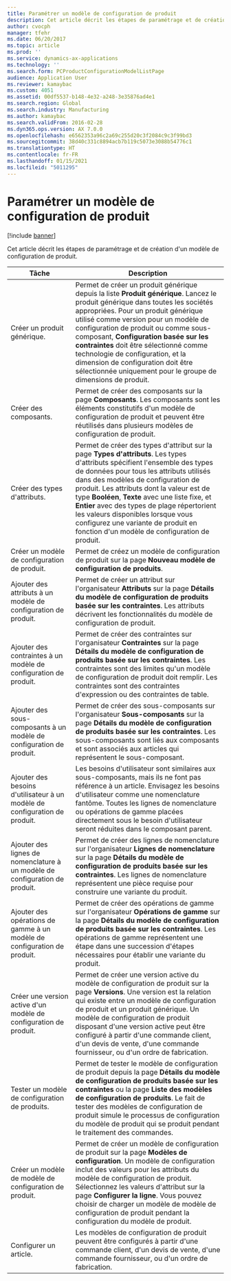 ```yaml
---
title: Paramétrer un modèle de configuration de produit
description: Cet article décrit les étapes de paramétrage et de création d'un modèle de configuration de produit.
author: cvocph
manager: tfehr
ms.date: 06/20/2017
ms.topic: article
ms.prod: ''
ms.service: dynamics-ax-applications
ms.technology: ''
ms.search.form: PCProductConfigurationModelListPage
audience: Application User
ms.reviewer: kamaybac
ms.custom: 4051
ms.assetid: 00df5537-b148-4e32-a248-3e35876ad4e1
ms.search.region: Global
ms.search.industry: Manufacturing
ms.author: kamaybac
ms.search.validFrom: 2016-02-28
ms.dyn365.ops.version: AX 7.0.0
ms.openlocfilehash: e6562353a96c2a69c255d20c3f2084c9c3f99bd3
ms.sourcegitcommit: 38d40c331c8894acb7b119c5073e3088b54776c1
ms.translationtype: HT
ms.contentlocale: fr-FR
ms.lasthandoff: 01/15/2021
ms.locfileid: "5011295"
---
```

# <a name="set-up-a-product-configuration-model"></a>Paramétrer un modèle de configuration de produit

[!include [banner](../includes/banner.md)]

Cet article décrit les étapes de paramétrage et de création d'un modèle de configuration de produit.

| Tâche                                                        | Description                                                                                                                                                                                                                                                                                                                                                                                        |
|-------------------------------------------------------------|----------------------------------------------------------------------------------------------------------------------------------------------------------------------------------------------------------------------------------------------------------------------------------------------------------------------------------------------------------------------------------------------------|
| Créer un produit générique.                                    | Permet de créer un produit générique depuis la liste **Produit générique**. Lancez le produit générique dans toutes les sociétés appropriées. Pour un produit générique utilisé comme version pour un modèle de configuration de produit ou comme sous-composant, **Configuration basée sur les contraintes** doit être sélectionné comme technologie de configuration, et la dimension de configuration doit être sélectionnée uniquement pour le groupe de dimensions de produit. |
| Créer des composants.                                          | Permet de créer des composants sur la page **Composants**. Les composants sont les éléments constitutifs d'un modèle de configuration de produit et peuvent être réutilisés dans plusieurs modèles de configuration de produit.                                                                                                                                                                                                                      |
| Créer des types d'attributs.                                     | Permet de créer des types d'attribut sur la page **Types d'attributs**. Les types d'attributs spécifient l'ensemble des types de données pour tous les attributs utilisés dans des modèles de configuration de produit. Les attributs dont la valeur est de type **Booléen**, **Texte** avec une liste fixe, et **Entier** avec des types de plage répertorient les valeurs disponibles lorsque vous configurez une variante de produit en fonction d'un modèle de configuration de produit.       |
| Créer un modèle de configuration de produit.                       | Permet de créez un modèle de configuration de produit sur la page **Nouveau modèle de configuration de produits**.                                                                                                                                                                                                                                                                                                              |
| Ajouter des attributs à un modèle de configuration de produit.            | Permet de créer un attribut sur l'organisateur **Attributs** sur la page **Détails du modèle de configuration de produits basée sur les contraintes**. Les attributs décrivent les fonctionnalités du modèle de configuration de produit.                                                                                                                                                                                                       |
| Ajouter des contraintes à un modèle de configuration de produit.           | Permet de créer des contraintes sur l'organisateur **Contraintes** sur la page **Détails du modèle de configuration de produits basée sur les contraintes**. Les contraintes sont des limites qu'un modèle de configuration de produit doit remplir. Les contraintes sont des contraintes d'expression ou des contraintes de table.                                                                                                                                 |
| Ajouter des sous-composants à un modèle de configuration de produit.         | Permet de créer des sous-composants sur l'organisateur **Sous-composants** sur la page **Détails du modèle de configuration de produits basée sur les contraintes**. Les sous-composants sont liés aux composants et sont associés aux articles qui représentent le sous-composant.                                                                                                                                                                       |
| Ajouter des besoins d'utilisateur à un modèle de configuration de produit.     | Les besoins d'utilisateur sont similaires aux sous-composants, mais ils ne font pas référence à un article. Envisagez les besoins d'utilisateur comme une nomenclature fantôme. Toutes les lignes de nomenclature ou opérations de gamme placées directement sous le besoin d'utilisateur seront réduites dans le composant parent.                                                                                                                       |
| Ajouter des lignes de nomenclature à un modèle de configuration de produit.             | Permet de créer des lignes de nomenclature sur l'organisateur **Lignes de nomenclature** sur la page **Détails du modèle de configuration de produits basée sur les contraintes**. Les lignes de nomenclature représentent une pièce requise pour construire une variante du produit.                                                                                                                                                                                                 |
| Ajouter des opérations de gamme à un modèle de configuration de produit.      | Permet de créer des opérations de gamme sur l'organisateur **Opérations de gamme** sur la page **Détails du modèle de configuration de produits basée sur les contraintes**. Les opérations de gamme représentent une étape dans une succession d'étapes nécessaires pour établir une variante du produit.                                                                                                                                                    |
| Créer une version active d'un modèle de configuration de produit. | Permet de créer une version active du modèle de configuration de produit sur la page **Versions**. Une version est la relation qui existe entre un modèle de configuration de produit et un produit générique. Un modèle de configuration de produit disposant d'une version active peut être configuré à partir d'une commande client, d'un devis de vente, d'une commande fournisseur, ou d'un ordre de fabrication.                                                               |
| Tester un modèle de configuration de produits.                         | Permet de tester le modèle de configuration de produit depuis la page **Détails du modèle de configuration de produits basée sur les contraintes** ou la page **Liste des modèles de configuration de produits**. Le fait de tester des modèles de configuration de produit simule le processus de configuration du modèle de produit qui se produit pendant le traitement des commandes.                                                                                                |
| Créer un modèle de modèle de configuration de produit.                | Permet de créer un modèle de configuration de produit sur la page **Modèles de configuration**. Un modèle de configuration inclut des valeurs pour les attributs du modèle de configuration de produit. Sélectionnez les valeurs d'attribut sur la page **Configurer la ligne**. Vous pouvez choisir de charger un modèle de modèle de configuration de produit pendant la configuration du modèle de produit.                                                   |
| Configurer un article.                                          | Les modèles de configuration de produit peuvent être configurés à partir d'une commande client, d'un devis de vente, d'une commande fournisseur, ou d'un ordre de fabrication.                                                                                                                                                                                                                                                                           |





